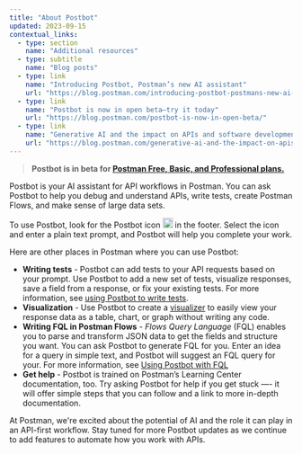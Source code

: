 ```yaml
---
title: "About Postbot"
updated: 2023-09-15
contextual_links:
  - type: section
    name: "Additional resources"
  - type: subtitle
    name: "Blog posts"
  - type: link
    name: "Introducing Postbot, Postman’s new AI assistant"
    url: "https://blog.postman.com/introducing-postbot-postmans-new-ai-assistant/"
  - type: link
    name: "Postbot is now in open beta—try it today"
    url: "https://blog.postman.com/postbot-is-now-in-open-beta/"
  - type: link
    name: "Generative AI and the impact on APIs and software development"
    url: "https://blog.postman.com/generative-ai-and-the-impact-on-apis-and-software-development/"
---
```


> **Postbot is in beta for [Postman Free, Basic, and Professional plans.](https://www.postman.com/pricing/)**

Postbot is your AI assistant for API workflows in Postman. You can ask Postbot to help you debug and understand APIs, write tests, create Postman Flows, and make sense of large data sets.

To use Postbot, look for the Postbot icon <img alt="Postbot icon" src="https://assets.postman.com/postman-docs/v10/icon-postbot-v10-16.jpg#icon" width="18px"> in the footer. Select the icon and enter a plain text prompt, and Postbot will help you complete your work.

Here are other places in Postman where you can use Postbot:

* **Writing tests** - Postbot can add tests to your API requests based on your prompt. Use Postbot to add a new set of tests, visualize responses, save a field from a response, or fix your existing tests. For more information, see [using Postbot to write tests](/docs/writing-scripts/test-scripts#using-postbot-to-write-tests).
* **Visualization** - Use Postbot to create a [visualizer](/docs/sending-requests/visualizer/) to easily view your response data as a  table, chart, or graph without writing any code.
* **Writing FQL in Postman Flows** - _Flows Query Language_ (FQL) enables you to parse and transform JSON data to get the fields and structure you want. You can ask Postbot to generate FQL for you. Enter an idea for a query in simple text, and Postbot will suggest an FQL query for your. For more information, see [Using Postbot with FQL](/docs/postman-flows/flows-query-language/introduction-to-fql/#using-postbot-with-fql)
* **Get help** - Postbot is trained on Postman’s Learning Center documentation, too. Try asking Postbot for help if you get stuck —- it will offer simple steps that you can follow and a link to more in-depth documentation.

At Postman, we're excited about the potential of AI and the role it can play in an API-first workflow. Stay tuned for more Postbot updates as we continue to add features to automate how you work with APIs.

